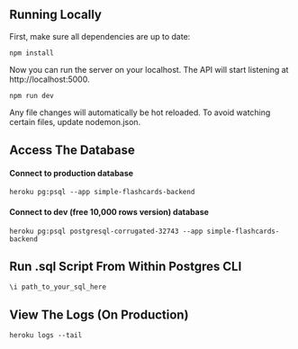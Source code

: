 ## Running Locally
First, make sure all dependencies are up to date:
```
npm install
```
Now you can run the server on your localhost. The API will start listening at http://localhost:5000.
```
npm run dev
```
Any file changes will automatically be hot reloaded. To avoid watching certain files, update nodemon.json.

## Access The Database

#### Connect to production database
```
heroku pg:psql --app simple-flashcards-backend
```

#### Connect to dev (free 10,000 rows version) database
```
heroku pg:psql postgresql-corrugated-32743 --app simple-flashcards-backend
```

## Run .sql Script From Within Postgres CLI
```
\i path_to_your_sql_here
```

## View The Logs (On Production)
```
heroku logs --tail
```

